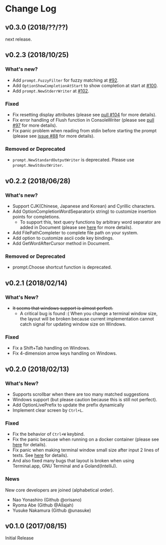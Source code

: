 # Change Log

## v0.3.0 (2018/??/??)

next release.

## v0.2.3 (2018/10/25)

### What's new?

* Add `prompt.FuzzyFilter` for fuzzy matching at [#92](https://github.com/arul-g/go-prompt/pull/92).
* Add `OptionShowCompletionAtStart` to show completion at start at [#100](https://github.com/arul-g/go-prompt/pull/100).
* Add `prompt.NewStderrWriter` at [#102](https://github.com/arul-g/go-prompt/pull/102).

### Fixed

* Fix resetting display attributes (please see [pull #104](https://github.com/arul-g/go-prompt/pull/104) for more details).
* Fix error handling of Flush function in ConsoleWriter (please see [pull #97](https://github.com/arul-g/go-prompt/pull/97) for more details).
* Fix panic problem when reading from stdin before starting the prompt (please see [issue #88](https://github.com/arul-g/go-prompt/issues/88) for more details).

### Removed or Deprecated

* `prompt.NewStandardOutputWriter` is deprecated. Please use `prompt.NewStdoutWriter`.

## v0.2.2 (2018/06/28)

### What's new?

* Support CJK(Chinese, Japanese and Korean) and Cyrillic characters.
* Add OptionCompletionWordSeparator(x string) to customize insertion points for completions.
    * To support this, text query functions by arbitrary word separator are added in Document (please see [here](https://github.com/arul-g/go-prompt/pull/79) for more details).
* Add FilePathCompleter to complete file path on your system.
* Add option to customize ascii code key bindings.
* Add GetWordAfterCursor method in Document.

### Removed or Deprecated

* prompt.Choose shortcut function is deprecated.

## v0.2.1 (2018/02/14)

### What's New?

* ~~It seems that windows support is almost perfect.~~
    * A critical bug is found :( When you change a terminal window size, the layout will be broken because current implementation cannot catch signal for updating window size on Windows.

### Fixed

* Fix a Shift+Tab handling on Windows.
* Fix 4-dimension arrow keys handling on Windows.

## v0.2.0 (2018/02/13)

### What's New?

* Supports scrollbar when there are too many matched suggestions
* Windows support (but please caution because this is still not perfect).
* Add OptionLivePrefix to update the prefix dynamically
* Implement clear screen by `Ctrl+L`.

### Fixed

* Fix the behavior of `Ctrl+W` keybind.
* Fix the panic because when running on a docker container (please see [here](https://github.com/arul-g/go-prompt/pull/32) for details).
* Fix panic when making terminal window small size after input 2 lines of texts. See [here](https://github.com/arul-g/go-prompt/issues/37) for details).
* And also fixed many bugs that layout is broken when using Terminal.app, GNU Terminal and a Goland(IntelliJ).

### News

New core developers are joined (alphabetical order).

* Nao Yonashiro (Github @orisano)
* Ryoma Abe (Github @Allajah)
* Yusuke Nakamura (Github @unasuke)


## v0.1.0 (2017/08/15)

Initial Release
